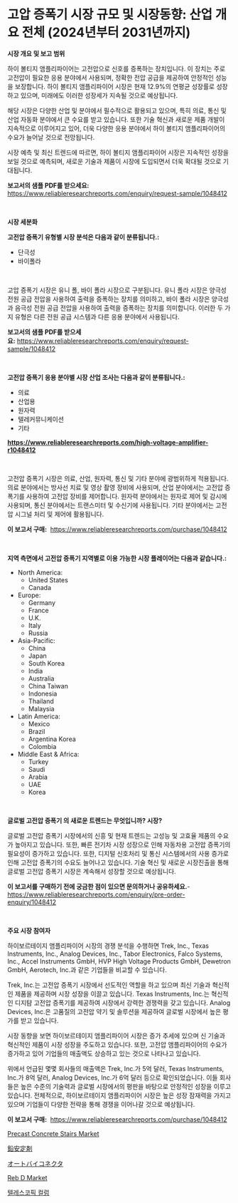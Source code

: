 <p><h1>고압 증폭기 시장 규모 및 시장동향: 산업 개요 전체 (2024년부터 2031년까지)</h1></p><p><strong>시장 개요 및 보고 범위</strong></p>
<p><p>하이 볼티지 앰플리파이어는 고전압으로 신호를 증폭하는 장치입니다. 이 장치는 주로 고전압이 필요한 응용 분야에서 사용되며, 정확한 전압 공급을 제공하여 안정적인 성능을 보장합니다. 하이 볼티지 앰플리파이어 시장은 현재 12.9%의 연평균 성장률로 성장하고 있으며, 미래에도 이러한 성장세가 지속될 것으로 예상됩니다.</p><p>해당 시장은 다양한 산업 및 분야에서 필수적으로 활용되고 있으며, 특히 의료, 통신 및 산업 자동화 분야에서 큰 수요를 받고 있습니다. 또한 기술 혁신과 새로운 제품 개발이 지속적으로 이루어지고 있어, 더욱 다양한 응용 분야에서 하이 볼티지 앰플리파이어의 수요가 늘어날 것으로 전망됩니다.</p><p>시장 예측 및 최신 트렌드에 따르면, 하이 볼티지 앰플리파이어 시장은 지속적인 성장을 보일 것으로 예측되며, 새로운 기술과 제품이 시장에 도입되면서 더욱 확대될 것으로 기대됩니다.</p></p>
<p><strong>보고서의 샘플 PDF를 받으세요:</strong> <a href="https://www.reliableresearchreports.com/enquiry/request-sample/1048412">https://www.reliableresearchreports.com/enquiry/request-sample/1048412</a></p>
<p>&nbsp;</p>
<p><strong>시장 세분화</strong></p>
<p><strong>고전압 증폭기 유형별 시장 분석은 다음과 같이 분류됩니다.:</strong></p>
<p><ul><li>단극성</li><li>바이폴라</li></ul></p>
<p>&nbsp;</p>
<p><p>고압 증폭기 시장은 유니 폴, 바이 폴라 시장으로 구분됩니다. 유니 폴라 시장은 양극성 전원 공급 전압을 사용하여 출력을 증폭하는 장치를 의미하고, 바이 폴라 시장은 양극성과 음극성 전원 공급 전압을 사용하여 출력을 증폭하는 장치를 의미합니다. 이러한 두 가지 유형은 다른 전원 공급 시스템과 다른 응용 분야에서 사용됩니다.</p></p>
<p><strong>보고서의 샘플 PDF를 받으세요:</strong>&nbsp;<a href="https://www.reliableresearchreports.com/enquiry/request-sample/1048412">https://www.reliableresearchreports.com/enquiry/request-sample/1048412</a></p>
<p>&nbsp;</p>
<p><strong> 고전압 증폭기 응용 분야별 시장 산업 조사는 다음과 같이 분류됩니다.:</strong></p>
<p><ul><li>의료</li><li>산업용</li><li>원자력</li><li>텔레커뮤니케이션</li><li>기타</li></ul></p>
<p><strong><a href="https://www.reliableresearchreports.com/high-voltage-amplifier-r1048412">https://www.reliableresearchreports.com/high-voltage-amplifier-r1048412</a></strong></p>
<p>&nbsp;</p>
<p><p>고전압 증폭기 시장은 의료, 산업, 원자력, 통신 및 기타 분야에 광범위하게 적용됩니다. 의료 분야에서는 방사선 치료 및 영상 촬영 장비에 사용되며, 산업 분야에서는 고전압 증폭기를 사용하여 고전압 장비를 제어합니다. 원자력 분야에서는 원자로 제어 및 감시에 사용되며, 통신 분야에서는 트랜스미터 및 수신기에 사용됩니다. 기타 분야에서는 고전압 시그널 처리 및 제어에 활용됩니다.</p></p>
<p><strong>이 보고서 구매:</strong>&nbsp; <a href="https://www.reliableresearchreports.com/purchase/1048412">https://www.reliableresearchreports.com/purchase/1048412</a></p>
<p>&nbsp;</p>
<p><strong>지역 측면에서 고전압 증폭기 지역별로 이용 가능한 시장 플레이어는 다음과 같습니다.:</strong></p>
<p><ul>
    <li>
        North America:
        <ul>
            <li>United States</li>
            <li>Canada</li>
        </ul>
    </li>
    <li>
        Europe:
        <ul>
            <li>Germany</li>
            <li>France</li>
            <li>U.K.</li>
            <li>Italy</li>
            <li>Russia</li>
        </ul>
    </li>
    <li>
        Asia-Pacific:
        <ul>
            <li>China</li>
            <li>Japan</li>
            <li>South Korea</li>
            <li>India</li>
            <li>Australia</li>
            <li>China Taiwan</li>
            <li>Indonesia</li>
            <li>Thailand</li>
            <li>Malaysia</li>
        </ul>
    </li>
    <li>
        Latin America:
        <ul>
            <li>Mexico</li>
            <li>Brazil</li>
            <li>Argentina Korea</li>
            <li>Colombia</li>
        </ul>
    </li>
    <li>
        Middle East & Africa:
        <ul>
            <li>Turkey</li>
            <li>Saudi</li>
            <li>Arabia</li>
            <li>UAE</li>
            <li>Korea</li>
        </ul>
    </li>
    </ul></p>
<p>&nbsp;</p>
<p><strong>글로벌 고전압 증폭기 의 새로운 트렌드는 무엇입니까? 시장?</strong></p>
<p><p>글로벌 고전압 증폭기 시장에서의 신흥 및 현재 트렌드는 고성능 및 고효율 제품의 수요가 높아지고 있습니다. 또한, 빠른 전기차 시장 성장으로 인해 자동차용 고전압 증폭기의 필요성이 증가하고 있습니다. 또한, 디지털 신호처리 및 통신 시스템에서의 사용 증가로 인해 고전압 증폭기의 수요도 늘어나고 있습니다. 기술 혁신 및 새로운 시장진출을 통해 글로벌 고전압 증폭기 시장은 계속해서 성장할 것으로 예상됩니다.</p></p>
<p><strong>이 보고서를 구매하기 전에 궁금한 점이 있으면 문의하거나 공유하세요.</strong>- <a href="https://www.reliableresearchreports.com/enquiry/pre-order-enquiry/1048412">https://www.reliableresearchreports.com/enquiry/pre-order-enquiry/1048412</a></p>
<p>&nbsp;</p>
<p><strong>주요 시장 참여자</strong></p>
<p><p>하이보르테이지 앰플리파이어 시장의 경쟁 분석을 수행하면 Trek, Inc., Texas Instruments, Inc., Analog Devices, Inc., Tabor Electronics, Falco Systems, Inc., Accel Instruments GmbH, HVP High Voltage Products GmbH, Dewetron GmbH, Aerotech, Inc.과 같은 기업들을 비교할 수 있습니다.</p><p>Trek, Inc.는 고전압 증폭기 시장에서 선도적인 역할을 하고 있으며 최신 기술과 혁신적인 제품을 제공하며 시장 성장을 이끌고 있습니다. Texas Instruments, Inc.는 혁신적인 디지턈 고전압 증폭기를 제공하여 시장에서 강력한 경쟁력을 갖고 있습니다. Analog Devices, Inc.은 고품질의 고전압 약기 및 솔루션을 제공하여 글로벌 시장에서 높은 평가를 받고 있습니다.</p><p>시장 동향을 보면 하이보르테이지 앰플리파이어 시장은 증가 추세에 있으며 신 기술과 혁신적인 제품이 시장 성장을 주도하고 있습니다. 또한, 고전압 앰플리파이어의 수요가 증가하고 있어 기업들의 매출액도 상승하고 있는 것으로 나타나고 있습니다.</p><p>위에서 언급된 몇몇 회사들의 매출액은 Trek, Inc.가 5억 달러, Texas Instruments, Inc.가 8억 달러, Analog Devices, Inc.가 6억 달러 등으로 확인되었습니다. 이들 회사들은 높은 수준의 기술력과 글로벌 시장에서의 평판을 바탕으로 안정적인 성장을 이루고 있습니다. 전체적으로, 하이보르테이지 앰플리파이어 시장은 높은 성장 잠재력을 가지고 있으며 기업들이 다양한 전략을 통해 경쟁을 이어나갈 것으로 예상됩니다.</p></p>
<p><strong>이 보고서 구매:</strong>&nbsp;&nbsp;<a href="https://www.reliableresearchreports.com/purchase/1048412">https://www.reliableresearchreports.com/purchase/1048412</a></p>
<p><p><a href="https://www.linkedin.com/pulse/precast-concrete-stairs-market-insights-players-forecast-bvx0e?trackingId=LF3NbxL0aqklCbuseaVqfg%3D%3D">Precast Concrete Stairs Market</a></p><p><a href="https://github.com/zoetazuur/Market-Research-Report-List-1/blob/main/695503223331.md">鉛安定剤</a></p><p><a href="https://medium.com/@aidalakin1973/%E3%82%AA%E3%83%BC%E3%83%88%E3%83%90%E3%82%A4%E3%82%B3%E3%83%8D%E3%82%AF%E3%82%BF%E5%B8%82%E5%A0%B4%E3%81%AE%E5%88%86%E6%9E%90-%E3%81%9D%E3%81%AEcagr-%E5%B8%82%E5%A0%B4%E3%82%BB%E3%82%B0%E3%83%A1%E3%83%B3%E3%83%86%E3%83%BC%E3%82%B7%E3%83%A7%E3%83%B3%E3%81%8A%E3%82%88%E3%81%B3%E3%82%B0%E3%83%AD%E3%83%BC%E3%83%90%E3%83%AB%E6%A5%AD%E7%95%8C%E6%A6%82%E8%A6%81-7008a3706458">オートバイコネクタ</a></p><p><a href="https://www.linkedin.com/pulse/reb-d-market-analysis-size-global-industry-overview-segmentation-nfbne?trackingId=3D%2FBK0d0CG414oUYHmrSrg%3D%3D">Reb D Market</a></p><p><a href="https://medium.com/@karenturner47/%ED%9C%B4%EB%8C%80%EC%9A%A9-%EA%B8%B0%EB%91%A5-%EC%8B%9C%EC%9E%A5-%EB%8F%99%ED%96%A5-%EB%B0%8F-%EC%8B%9C%EC%9E%A5-%EB%B6%84%EC%84%9D%EC%9D%80-2024%EB%85%84%EB%B6%80%ED%84%B0-2031%EB%85%84%EA%B9%8C%EC%A7%80-%EC%98%88%EC%B8%A1%EB%90%A9%EB%8B%88%EB%8B%A4-d46667d96248">텔레스코픽 컬럼</a></p></p>